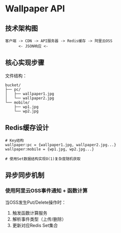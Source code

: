 # Wallpaper API

## 技术架构图

```
客户端 -> CDN -> API服务器 -> Redis缓存 -> 阿里云OSS
      <- JSON响应 <-
```

## 核心实现步骤

文件结构：

```
bucket/
├── pc/
│   ├── wallpaper1.jpg
│   └── wallpaper2.jpg
└── mobile/
    ├── wp1.jpg
    └── wp2.jpg
```

## Redis缓存设计

```
# Key结构
wallpaper:pc = {wallpaper1.jpg, wallpaper2.jpg...}
wallpaper:mobile = {wp1.jpg, wp2.jpg...}

# 使用Set数据结构实现O(1)复杂度随机获取
```

## 异步同步机制

### 使用阿里云OSS事件通知 + 函数计算

当OSS发生Put/Delete操作时：

1. 触发函数计算服务
2. 解析事件类型（上传/删除）
3. 更新对应Redis Set集合

